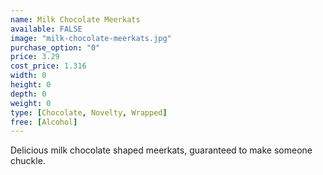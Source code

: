 ```yaml
---
name: Milk Chocolate Meerkats
available: FALSE
image: "milk-chocolate-meerkats.jpg"
purchase_option: "0"
price: 3.29
cost_price: 1.316
width: 0
height: 0
depth: 0
weight: 0
type: [Chocolate, Novelty, Wrapped]
free: [Alcohol]
---
```

Delicious milk chocolate shaped meerkats, guaranteed to make someone chuckle.